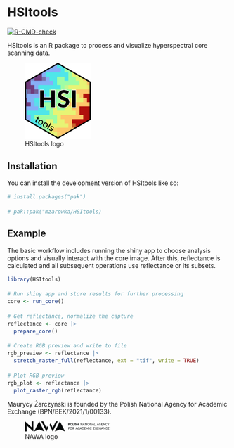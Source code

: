 
<!-- README.md is generated from README.Rmd. Please edit that file -->

# HSItools

<!-- badges: start -->

[![R-CMD-check](https://github.com/mzarowka/HSItools/actions/workflows/R-CMD-check.yaml/badge.svg)](https://github.com/mzarowka/HSItools/actions/workflows/R-CMD-check.yaml)

<!-- badges: end -->

HSItools is an R package to process and visualize hyperspectral core
scanning data.

<figure>
<img src="man/figures/package_logo.png" width="150"
alt="HSItools logo" />
<figcaption aria-hidden="true">HSItools logo</figcaption>
</figure>

## Installation

You can install the development version of HSItools like so:

``` r
# install.packages("pak")

# pak::pak("mzarowka/HSItools)
```

## Example

The basic workflow includes running the shiny app to choose analysis
options and visually interact with the core image. After this,
reflectance is calculated and all subsequent operations use reflectance
or its subsets.

``` r
library(HSItools)

# Run shiny app and store results for further processing
core <- run_core()

# Get reflectance, normalize the capture
reflectance <- core |>
  prepare_core()

# Create RGB preview and write to file
rgb_preview <- reflectance |>
  stretch_raster_full(reflectance, ext = "tif", write = TRUE)

# Plot RGB preview
rgb_plot <- reflectance |>
  plot_raster_rgb(reflectance)
```

Maurycy Żarczyński is founded by the Polish National Agency for Academic
Exchange (BPN/BEK/2021/1/00133).

<figure>
<img src="man/figures/nawa_logo.png" width="192" alt="NAWA logo" />
<figcaption aria-hidden="true">NAWA logo</figcaption>
</figure>
